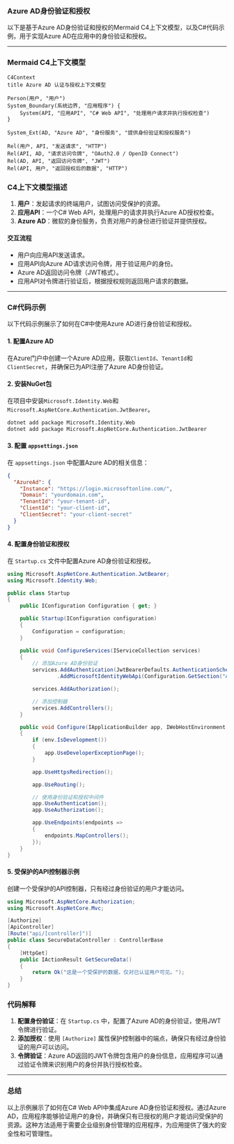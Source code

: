### Azure AD身份验证和授权

以下是基于Azure AD身份验证和授权的Mermaid C4上下文模型，以及C#代码示例，用于实现Azure AD在应用中的身份验证和授权。

---

### Mermaid C4上下文模型

```mermaid
C4Context
title Azure AD 认证与授权上下文模型

Person(用户, "用户")
System_Boundary(系统边界, "应用程序") {
    System(API, "应用API", "C# Web API", "处理用户请求并执行授权检查")
}

System_Ext(AD, "Azure AD", "身份服务", "提供身份验证和授权服务")

Rel(用户, API, "发送请求", "HTTP")
Rel(API, AD, "请求访问令牌", "OAuth2.0 / OpenID Connect")
Rel(AD, API, "返回访问令牌", "JWT")
Rel(API, 用户, "返回授权后的数据", "HTTP")
```

### C4上下文模型描述

1. **用户**：发起请求的终端用户，试图访问受保护的资源。
2. **应用API**：一个C# Web API，处理用户的请求并执行Azure AD授权检查。
3. **Azure AD**：微软的身份服务，负责对用户的身份进行验证并提供授权。

#### 交互流程

- 用户向应用API发送请求。
- 应用API向Azure AD请求访问令牌，用于验证用户的身份。
- Azure AD返回访问令牌（JWT格式）。
- 应用API对令牌进行验证后，根据授权规则返回用户请求的数据。

---

### C#代码示例

以下代码示例展示了如何在C#中使用Azure AD进行身份验证和授权。

#### 1. 配置Azure AD

在Azure门户中创建一个Azure AD应用，获取`ClientId`、`TenantId`和`ClientSecret`，并确保已为API注册了Azure AD身份验证。

#### 2. 安装NuGet包

在项目中安装`Microsoft.Identity.Web`和`Microsoft.AspNetCore.Authentication.JwtBearer`。

```bash
dotnet add package Microsoft.Identity.Web
dotnet add package Microsoft.AspNetCore.Authentication.JwtBearer
```

#### 3. 配置 `appsettings.json`

在 `appsettings.json` 中配置Azure AD的相关信息：

```json
{
  "AzureAd": {
    "Instance": "https://login.microsoftonline.com/",
    "Domain": "yourdomain.com",
    "TenantId": "your-tenant-id",
    "ClientId": "your-client-id",
    "ClientSecret": "your-client-secret"
  }
}
```

#### 4. 配置身份验证和授权

在 `Startup.cs` 文件中配置Azure AD身份验证和授权。

```csharp
using Microsoft.AspNetCore.Authentication.JwtBearer;
using Microsoft.Identity.Web;

public class Startup
{
    public IConfiguration Configuration { get; }

    public Startup(IConfiguration configuration)
    {
        Configuration = configuration;
    }

    public void ConfigureServices(IServiceCollection services)
    {
        // 添加Azure AD身份验证
        services.AddAuthentication(JwtBearerDefaults.AuthenticationScheme)
                .AddMicrosoftIdentityWebApi(Configuration.GetSection("AzureAd"));

        services.AddAuthorization();

        // 添加控制器
        services.AddControllers();
    }

    public void Configure(IApplicationBuilder app, IWebHostEnvironment env)
    {
        if (env.IsDevelopment())
        {
            app.UseDeveloperExceptionPage();
        }

        app.UseHttpsRedirection();

        app.UseRouting();

        // 使用身份验证和授权中间件
        app.UseAuthentication();
        app.UseAuthorization();

        app.UseEndpoints(endpoints =>
        {
            endpoints.MapControllers();
        });
    }
}
```

#### 5. 受保护的API控制器示例

创建一个受保护的API控制器，只有经过身份验证的用户才能访问。

```csharp
using Microsoft.AspNetCore.Authorization;
using Microsoft.AspNetCore.Mvc;

[Authorize]
[ApiController]
[Route("api/[controller]")]
public class SecureDataController : ControllerBase
{
    [HttpGet]
    public IActionResult GetSecureData()
    {
        return Ok("这是一个受保护的数据，仅对已认证用户可见。");
    }
}
```

### 代码解释

1. **配置身份验证**：在 `Startup.cs` 中，配置了Azure AD的身份验证，使用JWT令牌进行验证。
2. **添加授权**：使用 `[Authorize]` 属性保护控制器中的端点，确保只有经过身份验证的用户可以访问。
3. **令牌验证**：Azure AD返回的JWT令牌包含用户的身份信息，应用程序可以通过验证令牌来识别用户的身份并执行授权检查。

---

### 总结

以上示例展示了如何在C# Web API中集成Azure AD身份验证和授权。通过Azure AD，应用程序能够验证用户的身份，并确保只有已授权的用户才能访问受保护的资源。这种方法适用于需要企业级别身份管理的应用程序，为应用提供了强大的安全性和可管理性。
